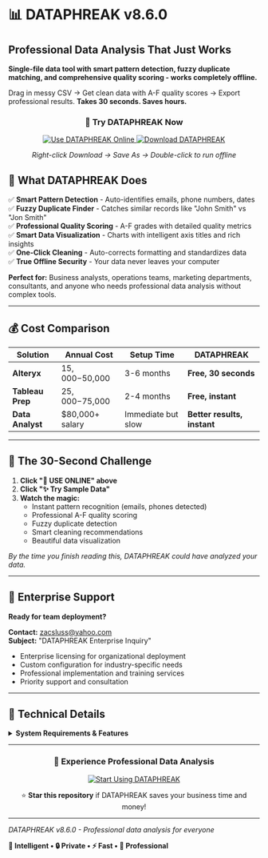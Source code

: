 # 📊 DATAPHREAK v8.6.0
## Professional Data Analysis That Just Works

**Single-file data tool with smart pattern detection, fuzzy duplicate matching, and comprehensive quality scoring - works completely offline.**

Drag in messy CSV → Get clean data with A-F quality scores → Export professional results. **Takes 30 seconds. Saves hours.**

<div align="center">

### **🚀 Try DATAPHREAK Now**

<a href="https://zacsluss.github.io/DATAPHREAK/DATAPHREAK.html">
<img src="https://img.shields.io/badge/🚀%20USE%20ONLINE-Launch%20Free%20Tool-22c55e?style=for-the-badge&logoColor=white&labelColor=333333" alt="Use DATAPHREAK Online" />
</a>

<a href="https://github.com/Zacsluss/DATAPHREAK/raw/main/DATAPHREAK.html">
<img src="https://img.shields.io/badge/💾%20DOWNLOAD-Single%20HTML%20File-38bdf8?style=for-the-badge&logoColor=white&labelColor=333333" alt="Download DATAPHREAK" />
</a>

*Right-click Download → Save As → Double-click to run offline*

</div>

## **🎯 What DATAPHREAK Does**

✅ **Smart Pattern Detection** - Auto-identifies emails, phone numbers, dates  
✅ **Fuzzy Duplicate Finder** - Catches similar records like "John Smith" vs "Jon Smith"  
✅ **Professional Quality Scoring** - A-F grades with detailed quality metrics  
✅ **Smart Data Visualization** - Charts with intelligent axis titles and rich insights  
✅ **One-Click Cleaning** - Auto-corrects formatting and standardizes data  
✅ **True Offline Security** - Your data never leaves your computer  

**Perfect for:** Business analysts, operations teams, marketing departments, consultants, and anyone who needs professional data analysis without complex tools.

---

## 💰 **Cost Comparison**

| **Solution** | **Annual Cost** | **Setup Time** | **DATAPHREAK** |
|--------------|----------------|----------------|----------------|
| **Alteryx** | $15,000-$50,000 | 3-6 months | **Free, 30 seconds** |
| **Tableau Prep** | $25,000-$75,000 | 2-4 months | **Free, instant** |
| **Data Analyst** | $80,000+ salary | Immediate but slow | **Better results, instant** |

---

## 🚀 **The 30-Second Challenge**

1. **Click "🚀 USE ONLINE" above**
2. **Click "✨ Try Sample Data"**  
3. **Watch the magic:**
   - Instant pattern recognition (emails, phones detected)
   - Professional A-F quality scoring
   - Fuzzy duplicate detection
   - Smart cleaning recommendations
   - Beautiful data visualization

*By the time you finish reading this, DATAPHREAK could have analyzed your data.*

---

## 🏢 **Enterprise Support**

**Ready for team deployment?**

**Contact:** [zacsluss@yahoo.com](mailto:zacsluss@yahoo.com)  
**Subject:** "DATAPHREAK Enterprise Inquiry"

- Enterprise licensing for organizational deployment
- Custom configuration for industry-specific needs  
- Professional implementation and training services
- Priority support and consultation

---

## 🔧 **Technical Details**

<details>
<summary><strong>System Requirements & Features</strong></summary>

### **Requirements**
- **Browser**: Chrome 80+, Firefox 75+, Safari 13+
- **Memory**: 4GB RAM recommended for 1M+ rows
- **File Types**: CSV, TSV, Excel (.xlsx/.xls)

### **Security**
- **Local Processing**: All analysis happens on your computer
- **Zero Upload**: Never sends data to external servers
- **Offline Ready**: Works without internet connection
- **Privacy First**: No data storage or learning from your information

### **Performance**
- **True Offline**: 1.33MB single file with embedded Excel support
- **Smart Processing**: Handles datasets up to 1M+ rows
- **Responsive Design**: Works on desktop, tablet, and mobile
- **Professional Output**: Export-ready CSV/JSON with quality reports

</details>

---

<div align="center">

### **🌟 Experience Professional Data Analysis**

<a href="https://zacsluss.github.io/DATAPHREAK/DATAPHREAK.html">
<img src="https://img.shields.io/badge/🧠%20START%20ANALYZING-Free%20Professional%20Tool-22c55e?style=for-the-badge&logoColor=white&labelColor=333333" alt="Start Using DATAPHREAK" />
</a>

⭐ **Star this repository** if DATAPHREAK saves your business time and money!

</div>

---

*DATAPHREAK v8.6.0 - Professional data analysis for everyone*

**🚀 Intelligent • 🔒 Private • ⚡ Fast • 💼 Professional**